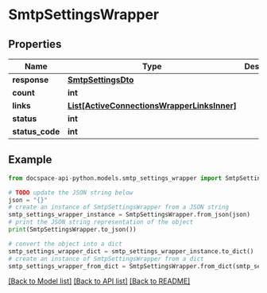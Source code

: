 # SmtpSettingsWrapper

## Properties

Name | Type | Description | Notes
------------ | ------------- | ------------- | -------------
**response** | [**SmtpSettingsDto**](SmtpSettingsDto.md) |  | [optional] 
**count** | **int** |  | [optional] 
**links** | [**List[ActiveConnectionsWrapperLinksInner]**](ActiveConnectionsWrapperLinksInner.md) |  | [optional] 
**status** | **int** |  | [optional] 
**status_code** | **int** |  | [optional] 

## Example

```python
from docspace-api-python.models.smtp_settings_wrapper import SmtpSettingsWrapper

# TODO update the JSON string below
json = "{}"
# create an instance of SmtpSettingsWrapper from a JSON string
smtp_settings_wrapper_instance = SmtpSettingsWrapper.from_json(json)
# print the JSON string representation of the object
print(SmtpSettingsWrapper.to_json())

# convert the object into a dict
smtp_settings_wrapper_dict = smtp_settings_wrapper_instance.to_dict()
# create an instance of SmtpSettingsWrapper from a dict
smtp_settings_wrapper_from_dict = SmtpSettingsWrapper.from_dict(smtp_settings_wrapper_dict)
```
[[Back to Model list]](../README.md#documentation-for-models) [[Back to API list]](../README.md#documentation-for-api-endpoints) [[Back to README]](../README.md)


